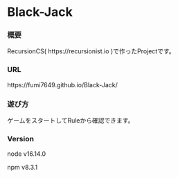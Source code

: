 # Black-Jack
<h3>概要</h3>
RecursionCS( https://recursionist.io )で作ったProjectです。
<h3>URL</h3>
https://fumi7649.github.io/Black-Jack/
<h3>遊び方</h3>
ゲームをスタートしてRuleから確認できます。

<h3>Version</h3>
<p>node v16.14.0</p>
<p>npm v8.3.1</p>

